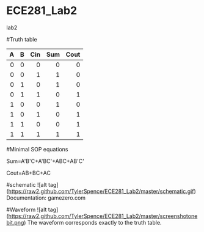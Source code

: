 ECE281_Lab2
===========

lab2

#Truth table

|  A |  B  |  Cin  |  Sum  |  Cout  |
|--:|--: |--: |--:| --:|
|  0 |  0  |  0  |   0 |   0 |
|  0 |  0  |  1  |   1 |   0 |
|  0 |  1  |  0  |   1 |   0 |
|  0 |   1 |  1  |   0 |   1 |
|  1 |  0  |  0  |   1 |   0 |
|  1 |  0  |  1  |   0 |   1 |
|  1 |  1  |  0  |   0 |   1 |
|  1 |  1  |  1  |   1 |   1 |

#Minimal SOP equations

Sum=A'B'C+A'BC'+ABC+AB'C'

Cout=AB+BC+AC

#schematic
![alt tag] (https://raw2.github.com/TylerSpence/ECE281_Lab2/master/schematic.gif)
Documentation:
gamezero.com

#Waveform
![alt tag] (https://raw2.github.com/TylerSpence/ECE281_Lab2/master/screenshotonebit.png)
The waveform corresponds exactly to the truth table. 
